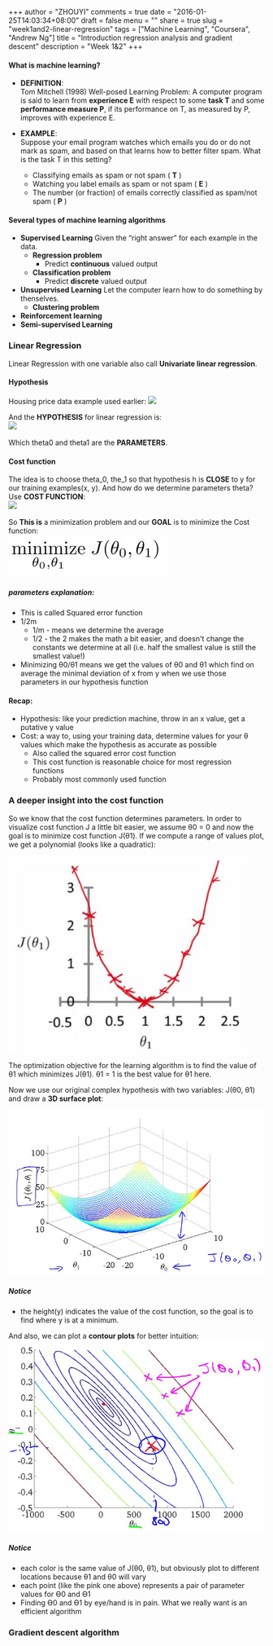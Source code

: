 +++
author = "ZHOUYI"
comments = true
date = "2016-01-25T14:03:34+08:00"
draft = false
menu = ""
share = true
slug = "week1and2-linear-regression"
tags = ["Machine Learning", "Coursera", "Andrew Ng"]
title = "Introduction regression analysis and gradient descent"
description = "Week 1&2"
+++


#### What is machine learning?
* **DEFINITION**:   
  Tom Mitchell (1998) Well-posed Learning Problem: A computer program is said to learn from **experience E** with respect to some **task T** and some **performance measure P**, if its performance on T, as measured by P, improves with experience E.

* **EXAMPLE**:    
  Suppose your email program watches which emails you do or do not mark as spam, and based on that learns how to better filter spam. What is the task T in this setting?
  
  * Classifying emails as spam or not spam ( **T** )
  * Watching you label emails as spam or not spam ( **E** )
  * The number (or fraction) of emails correctly classified as spam/not spam ( **P** )


#### Several types of machine learning algorithms
* **Supervised Learning**
  Given the “right answer” for each example in the data.
  * **Regression problem**
    * Predict **continuous** valued output
  * **Classification problem**
    * Predict **discrete** valued output
* **Unsupervised Learning**
  Let the computer learn how to do something by thenselves.
  * **Clustering problem**
* **Reinforcement learning**
* **Semi-supervised Learning**


### Linear Regression 
Linear Regression with one variable also call **Univariate linear regression**. 

#### Hypothesis
Housing price data example used earlier:
![](https://github.com/shirleyChou/my-blog/blob/master/static/content/post/images/andrew-ng-ml/week1-2/house-prices.JPG?raw=true)

And the **HYPOTHESIS** for linear regression is:   
![](https://github.com/shirleyChou/my-blog/blob/master/static/content/post/images/andrew-ng-ml/week1-2/hypo.JPG?raw=true)

Which theta0 and theta1 are the **PARAMETERS**.


#### Cost function
The idea is to choose theta_0, the_1 so that hypothesis h is **CLOSE** to y for our training examples(x, y). And how do we determine parameters theta? Use **COST FUNCTION**:  
![](https://github.com/shirleyChou/my-blog/blob/master/static/content/post/images/andrew-ng-ml/week1-2/cost.JPG?raw=true)

So **This is** a minimization problem and our **GOAL** is to minimize the Cost function:  
![](https://github.com/shirleyChou/blog/blob/master/static/content/post/images/andrew-ng-ml/week1-2/goal.JPG?raw=true)

##### parameters explanation:    
* This is called Squared error function
* 1/2m
  * 1/m - means we determine the average
  * 1/2 - the 2 makes the math a bit easier, and doesn't change the constants we determine at all (i.e. half the smallest value is still the smallest value!)
* Minimizing θ0/θ1 means we get the values of θ0 and θ1 which find on average the minimal deviation of x from y when we use those parameters in our hypothesis function

#### Recap:
* Hypothesis: like your prediction machine, throw in an x value, get a putative y value
* Cost: a way to, using your training data, determine values for your θ values which make the hypothesis as accurate as possible
  * Also called the squared error cost function
  * This cost function is reasonable choice for most regression functions
  * Probably most commonly used function


### A deeper insight into the cost function
So we know that the cost function determines parameters. In order to visualize cost function J a little bit easier, we assume θ0 = 0 and now the goal is to minimize cost function J(θ1). If we compute a range of values plot, we get a polynomial (looks like a quadratic):

![](https://github.com/shirleyChou/blog/blob/master/static/content/post/images/andrew-ng-ml/week1-2/theta_1.JPG?raw=true)

The optimization objective for the learning algorithm is to find the value of θ1 which minimizes J(θ1). θ1 = 1 is the best value for θ1 here.

Now we use our original complex hypothesis with two variables: J(θ0, θ1) and draw a **3D surface plot**:

![](https://github.com/shirleyChou/blog/blob/master/static/content/post/images/andrew-ng-ml/week1-2/surface-plot.JPG?raw=true)

##### Notice
* the height(y) indicates the value of the cost function, so the goal is to find where y is at a minimum.

And also, we can plot a **contour plots** for better intuition:
![](https://github.com/shirleyChou/blog/blob/master/static/content/post/images/andrew-ng-ml/week1-2/contour.JPG?raw=true)

##### Notice
* each color is the same value of J(θ0, θ1), but obviously plot to different locations because θ1 and θ0 will vary
* each point (like the pink one above) represents a pair of parameter values for Ɵ0 and Ɵ1
* Finding Ɵ0 and Ɵ1 by eye/hand is in pain. What we really want is an efficient algorithm


### Gradient descent algorithm
